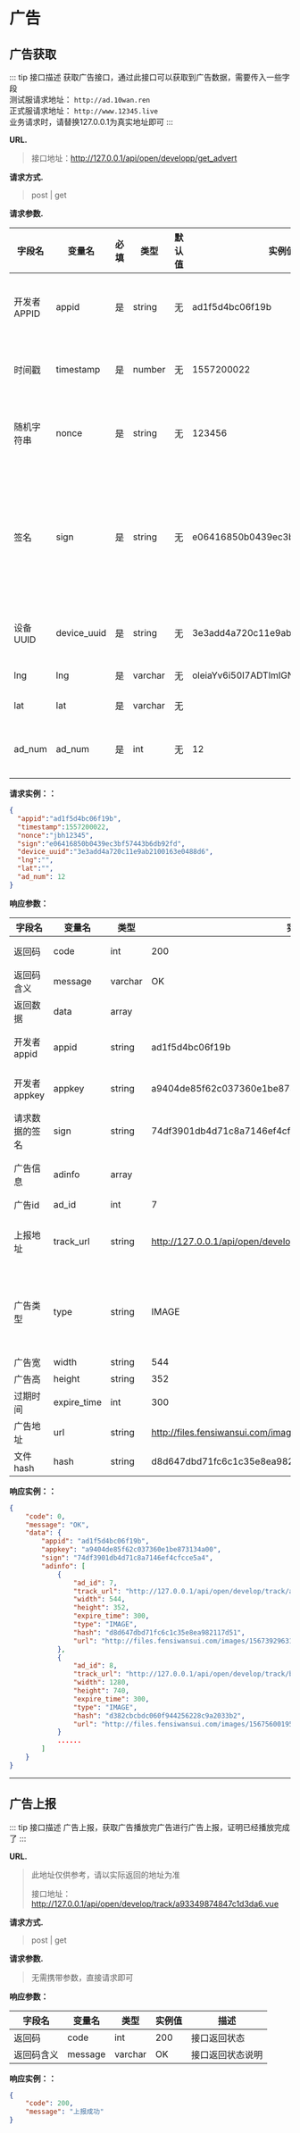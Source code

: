 # 广告

## 广告获取

::: tip 接口描述
获取广告接口，通过此接口可以获取到广告数据，需要传入一些字段 </br>
测试服请求地址： `http://ad.10wan.ren`</br>
正式服请求地址： `http://www.12345.live`</br>
业务请求时，请替换127.0.0.1为真实地址即可
:::

**URL.**
> 接口地址：http://127.0.0.1/api/open/developp/get_advert

**请求方式.**
> post | get

**请求参数.**

| 字段名      | 变量名      | 必填 | 类型    | 默认值 | 实例值                           | 描述                                     |
|-------------|-------------|------|---------|--------|----------------------------------|------------------------------------------|
| 开发者APPID | appid       | 是   | string  | 无     | ad1f5d4bc06f19b                  | 合作商开发者的appid                      |
| 时间戳      | timestamp   | 是   | number  | 无     | 1557200022                       | 用于签名的时间戳                         |
| 随机字符串  | nonce       | 是   | string  | 无     | 123456                           | 用于签名的随机字符串                     |
| 签名        | sign        | 是   | string  | 无     | e06416850b0439ec3bf57443b6db92fd | 签名后的字符串，获取方式详见接口权限文档 |
| 设备UUID    | device_uuid | 是   | string  | 无     | 3e3add4a720c11e9ab2100163e0488d6 | 设备的对应UUID                           |
| lng         | lng         | 是   | varchar | 无     | oleiaYv6i50I7ADTlmIGN4WO-2RGM    | 设备的lng                                |
| lat         | lat         | 是   | varchar | 无     |                                  | 设备的lat                                |
| ad_num      | ad_num      | 是   | int     | 无     | 12                               | 请求广告的数量                           |

**请求实例：：**

```json
{
  "appid":"ad1f5d4bc06f19b",
  "timestamp":1557200022,
  "nonce":"jbh12345",
  "sign":"e06416850b0439ec3bf57443b6db92fd",
  "device_uuid":"3e3add4a720c11e9ab2100163e0488d6",
  "lng":"",
  "lat":"",
  "ad_num": 12
}
```

**响应参数：**

| 字段名         | 变量名      | 类型    | 实例值                                                      | 描述                                       |
|----------------|-------------|---------|-------------------------------------------------------------|--------------------------------------------|
| 返回码         | code        | int     | 200                                                         | 接口返回状态                               |
| 返回码含义     | message     | varchar | OK                                                          | 接口返回状态说明                           |
| 返回数据       | data        | array   |                                                             | 接口返回的数据                             |
| 开发者appid    | appid       | string  | ad1f5d4bc06f19b                                             | 开发者传入的appid                          |
| 开发者appkey   | appkey      | string  | a9404de85f62c037360e1be873134a00                            | 开发者传入的appkey                         |
| 请求数据的签名 | sign        | string  | 74df3901db4d71c8a7146ef4cfcce5a4                            | 开发者传入的sign                           |
| 广告信息       | adinfo      | array   |                                                             | 接口返回的广告信息                         |
| 广告id         | ad_id       | int     | 7                                                           | 广告id                                     |
| 上报地址       | track_url   | string  | http://127.0.0.1/api/open/develop/track/a93349874847c1d3da6.vue | 广告上报地址，播放完了即可上报             |
| 广告类型       | type        | string  | IMAGE                                                       | IMAGE、VIDEO返回的广告类型，只有视频和图片 |
| 广告宽         | width       | string  | 544                                                         | 广告的宽                                   |
| 广告高         | height      | string  | 352                                                         | 广告的高                                   |
| 过期时间       | expire_time | int     | 300                                                         | 广告的过期时间                             |
| 广告地址       | url         | string  | http://files.fensiwansui.com/images/15673929631589.jpg      | 广告播放地址                               |
| 文件hash       | hash        | string  | d8d647dbd71fc6c1c35e8ea982117d51                            | 文件hash                                   |

**响应实例：：**

```json
{
    "code": 0,
    "message": "OK",
    "data": {
        "appid": "ad1f5d4bc06f19b",
        "appkey": "a9404de85f62c037360e1be873134a00",
        "sign": "74df3901db4d71c8a7146ef4cfcce5a4",
        "adinfo": [
            {
                "ad_id": 7,
                "track_url": "http://127.0.0.1/api/open/develop/track/a9334987ece78b6fe8bf130ef00b74847c1d3da6.vue",
                "width": 544,
                "height": 352,
                "expire_time": 300,
                "type": "IMAGE",
                "hash": "d8d647dbd71fc6c1c35e8ea982117d51",
                "url": "http://files.fensiwansui.com/images/15673929631589.jpg"
            },
            {
                "ad_id": 8,
                "track_url": "http://127.0.0.1/api/open/develop/track/b7eb6c689c037217079766fdb77c3bac3e51cb4c.vue",
                "width": 1280,
                "height": 740,
                "expire_time": 300,
                "type": "IMAGE",
                "hash": "d382cbcbdc060f944256228c9a2033b2",
                "url": "http://files.fensiwansui.com/images/15675600195032.jpg"
            }
            ......
        ]
    }
}
```

---

## 广告上报

::: tip 接口描述
广告上报，获取广告播放完广告进行广告上报，证明已经播放完成了
:::

**URL.**
> 此地址仅供参考，请以实际返回的地址为准
>
> 接口地址：http://127.0.0.1/api/open/develop/track/a93349874847c1d3da6.vue

**请求方式.**
> post | get

**请求参数.**
> 无需携带参数，直接请求即可

**响应参数：**

| 字段名     | 变量名  | 类型    | 实例值 | 描述             |
|------------|---------|---------|--------|------------------|
| 返回码     | code    | int     | 200    | 接口返回状态     |
| 返回码含义 | message | varchar | OK     | 接口返回状态说明 |

**响应实例：：**

```json
{
    "code": 200,
    "message": "上报成功"
}
```
